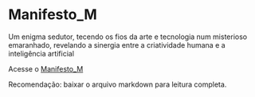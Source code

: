 # Manifesto_M
Um enigma sedutor, tecendo os fios da arte e tecnologia num misterioso emaranhado, revelando a sinergia entre a criatividade humana e a inteligência artificial

Acesse o [Manifesto_M](https://github.com/M-art-ucci/Manifesto_M/blob/main/_ManifestoM.md)

Recomendação: baixar o arquivo markdown para leitura completa.
